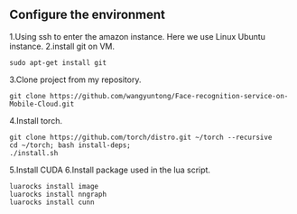 ## Configure the environment

1.Using ssh to enter the amazon instance. Here we use Linux Ubuntu instance.
2.install git on VM. 
```
sudo apt-get install git
```
3.Clone project from my repository.
```
git clone https://github.com/wangyuntong/Face-recognition-service-on-Mobile-Cloud.git
```
4.Install torch.
```
git clone https://github.com/torch/distro.git ~/torch --recursive
cd ~/torch; bash install-deps;
./install.sh
```
5.Install CUDA
6.Install package used in the lua script.
```
luarocks install image
luarocks install nngraph
luarocks install cunn
```

